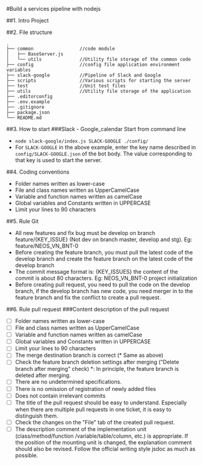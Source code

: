 #Build a services pipeline with nodejs

##1. Intro Project

##2. File structure
```
.
├── common                 //code module
│   ├── BaseServer.js
│   └── utils              //Utility file storage of the common code
├── config                 //config file application environment variables
├── slack-google           //Pipeline of Slack and Google
├── scripts                //Various scripts for starting the server
├── test                   //Unit test files
├── utils                  //Utility file storage of the application
├── .editorconfig
├── .env.example
├── .gitignore
├── package.json
└── README.md
```

##3. How to start
###Slack - Google_calendar
Start from command line
- `node slack-google/index.js SLACK-GOOGLE ./config/`
- For `SLACK-GOOGLE` in the above example, enter the key name described in
 `config/SLACK-GOOGLE.json` of the bot body. The value corresponding to that key is
 used to start the server.

##4. Coding conventions
- Folder names written as lower-case
- File and class names written as UpperCamelCase
- Variable and function names written as camelCase
- Global variables and Constants written in UPPERCASE
- Limit your lines to 90 characters

##5. Rule Git
- All new features and fix bug must be develop on branch feature/{KEY_ISSUE}
 (Not dev on branch master, develop and stg). Eg: feature/NEOS_VN_BNT-0
- Before creating the feature branch, you must pull the latest code of the
 develop branch and create the feature branch on the latest code of the
 develop branch
- The commit message format is: {KEY_ISSUES} the content of the commit is about
 80 characters. Eg: NEOS_VN_BNT-0 project initialization
- Before creating pull request, you need to pull the code on the develop branch,
 if the develop branch has new code, you need merger in to the feature branch
 and fix the conflict to create a pull request.

##6. Rule pull request
###Content description of the pull request
* [ ] Folder names written as lower-case
* [ ] File and class names written as UpperCamelCase
* [ ] Variable and function names written as camelCase
* [ ] Global variables and Constants written in UPPERCASE
* [ ] Limit your lines to 90 characters
* [ ] The merge destination branch is correct (* Same as above)
* [ ] Check the feature branch deletion settings after merging ("Delete branch
 after merging" check)
*: In principle, the feature branch is deleted after merging.
* [ ] There are no undetermined specifications.
* [ ] There is no omission of registration of newly added files
* [ ] Does not contain irrelevant commits
* [ ] The title of the pull request should be easy to understand. Especially
 when there are multiple pull requests in one ticket, it is easy to distinguish
 them.
* [ ] Check the changes on the "File" tab of the created pull request.
* [ ] The description comment of the implementation unit (class/method/function
 /variable/table/column, etc.) is appropriate. If the position of the mounting
 unit is changed, the explanation comment should also be revised. Follow the
 official writing style jsdoc as much as possible.
